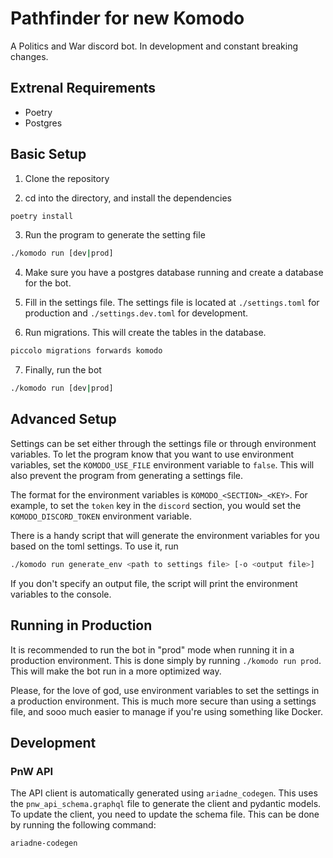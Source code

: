 # Pathfinder for new Komodo

A Politics and War discord bot. In development and constant breaking changes.

## Extrenal Requirements

- Poetry
- Postgres

## Basic Setup

1. Clone the repository

2. cd into the directory, and install the dependencies

```bash
poetry install
```

3. Run the program to generate the setting file

```bash
./komodo run [dev|prod]
```

4. Make sure you have a postgres database running and create a database for the bot.

5. Fill in the settings file. The settings file is located at `./settings.toml` for production and `./settings.dev.toml` for development.

6. Run migrations. This will create the tables in the database.

```bash
piccolo migrations forwards komodo
```

7. Finally, run the bot

```bash
./komodo run [dev|prod]
```

## Advanced Setup

Settings can be set either through the settings file or through environment variables. To let the program know that you want to use environment variables, set the `KOMODO_USE_FILE` environment variable to `false`. This will also prevent the program from generating a settings file.

The format for the environment variables is `KOMODO_<SECTION>_<KEY>`. For example, to set the `token` key in the `discord` section, you would set the `KOMODO_DISCORD_TOKEN` environment variable.

There is a handy script that will generate the environment variables for you based on the toml settings. To use it, run

```bash
./komodo run generate_env <path to settings file> [-o <output file>]
```

If you don't specify an output file, the script will print the environment variables to the console.

## Running in Production

It is recommended to run the bot in "prod" mode when running it in a production environment. This is done simply by running `./komodo run prod`. This will make the bot run in a more optimized way.

Please, for the love of god, use environment variables to set the settings in a production environment. This is much more secure than using a settings file, and sooo much easier to manage if you're using something like Docker.

## Development

### PnW API

The API client is automatically generated using `ariadne_codegen`. This uses the `pnw_api_schema.graphql` file to generate the client and pydantic models. To update the client, you need to update the schema file. This can be done by running the following command:

```bash
ariadne-codegen
```
